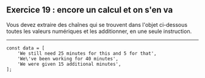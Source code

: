 ## Exercice 19 : encore un calcul et on s'en va

Vous devez extraire des chaînes qui se trouvent dans l'objet ci-dessous toutes les valeurs numériques et les additionner, en une seule instruction.

---

```javascript_exercise19
const data = [
    'We still need 25 minutes for this and 5 for that',
    'We\'ve been working for 40 minutes',
    'We were given 15 additional minutes',
];
```
 
